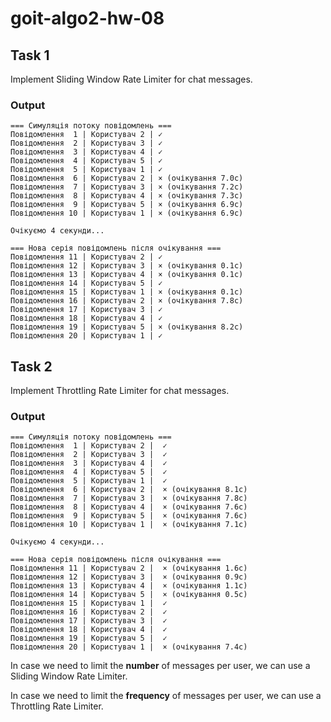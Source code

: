 # goit-algo2-hw-08


## Task 1

Implement Sliding Window Rate Limiter for chat messages.

### Output

```
=== Симуляція потоку повідомлень ===
Повідомлення  1 | Користувач 2 | ✓
Повідомлення  2 | Користувач 3 | ✓
Повідомлення  3 | Користувач 4 | ✓
Повідомлення  4 | Користувач 5 | ✓
Повідомлення  5 | Користувач 1 | ✓
Повідомлення  6 | Користувач 2 | × (очікування 7.0с)
Повідомлення  7 | Користувач 3 | × (очікування 7.2с)
Повідомлення  8 | Користувач 4 | × (очікування 7.3с)
Повідомлення  9 | Користувач 5 | × (очікування 6.9с)
Повідомлення 10 | Користувач 1 | × (очікування 6.9с)

Очікуємо 4 секунди...

=== Нова серія повідомлень після очікування ===
Повідомлення 11 | Користувач 2 | ✓
Повідомлення 12 | Користувач 3 | × (очікування 0.1с)
Повідомлення 13 | Користувач 4 | × (очікування 0.1с)
Повідомлення 14 | Користувач 5 | ✓
Повідомлення 15 | Користувач 1 | × (очікування 0.1с)
Повідомлення 16 | Користувач 2 | × (очікування 7.8с)
Повідомлення 17 | Користувач 3 | ✓
Повідомлення 18 | Користувач 4 | ✓
Повідомлення 19 | Користувач 5 | × (очікування 8.2с)
Повідомлення 20 | Користувач 1 | ✓

```

## Task 2

Implement Throttling Rate Limiter for chat messages.

### Output

```
=== Симуляція потоку повідомлень ===
Повідомлення  1 | Користувач 2 |  ✓
Повідомлення  2 | Користувач 3 |  ✓
Повідомлення  3 | Користувач 4 |  ✓
Повідомлення  4 | Користувач 5 |  ✓
Повідомлення  5 | Користувач 1 |  ✓
Повідомлення  6 | Користувач 2 |  × (очікування 8.1с)
Повідомлення  7 | Користувач 3 |  × (очікування 7.8с)
Повідомлення  8 | Користувач 4 |  × (очікування 7.6с)
Повідомлення  9 | Користувач 5 |  × (очікування 7.6с)
Повідомлення 10 | Користувач 1 |  × (очікування 7.1с)

Очікуємо 4 секунди...

=== Нова серія повідомлень після очікування ===
Повідомлення 11 | Користувач 2 |  × (очікування 1.6с)
Повідомлення 12 | Користувач 3 |  × (очікування 0.9с)
Повідомлення 13 | Користувач 4 |  × (очікування 1.1с)
Повідомлення 14 | Користувач 5 |  × (очікування 0.5с)
Повідомлення 15 | Користувач 1 |  ✓
Повідомлення 16 | Користувач 2 |  ✓
Повідомлення 17 | Користувач 3 |  ✓
Повідомлення 18 | Користувач 4 |  ✓
Повідомлення 19 | Користувач 5 |  ✓
Повідомлення 20 | Користувач 1 |  × (очікування 7.4с)

```

In case we need to limit the **number** of messages per user, we can use a Sliding Window Rate Limiter.

In case we need to limit the **frequency** of messages per user, we can use a Throttling Rate Limiter.
